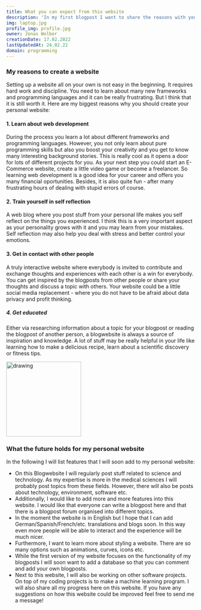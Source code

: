 ```yaml
---
title: What you can expect from this website
description: 'In my first blogpost I want to share the reasons with you why I created this personal website and what the future holds for it.'
img: laptop.jpg
profile_img: profile.jpg
owner: Jonas Wolber
creationDate: 17.02.2022
lastUpdatedAt: 24.02.22
domain: programming
---
```


### My reasons to create a website

Setting up a website all on your own is not easy in the beginning. It requires hard work and discipline. You need to learn about many new frameworks and programming languages and it can be really frustrating. But I think that it is still worth it. Here are my biggest reasons why you should create your personal website:

#### 1. Learn about web development

During the process you learn a lot about different frameworks and programming languages. However, you not only learn about pure programming skills but also you boost your creativity and you get to know many interesting background stories. This is really cool as it opens a door for lots of different projects for you. As your next step you could start an E-Commerce website, create a little video game or become a freelancer. So learning web development is a good idea for your career and offers you many financial oportunities.
Besides, it is also quite fun - after many frustrating hours of dealing with stupid errors of course.

#### 2. Train yourself in self reflection

A web blog where you post stuff from your personal life makes you self reflect on the things you experienced. I think this is a very important aspect as your personality grows with it and you may learn from your mistakes. Self reflection may also help you deal with stress and better control your emotions. 

#### 3. Get in contact with other people

A truly interactive website where everybody is invited to contribute and exchange thoughts and experiences with each other is a win for everybody. You can get inspired by the blogposts from other people or share your thoughts and discuss a topic with others. Your website could be a little social media replacement - where you do not have to be afraid about data privacy and profit thinking.

##### 4. Get educated

Either via researching information about a topic for your blogpost or reading the blogpost of another person, a blogwebsite is always a source of inspiration and knowledge. A lot of stuff may be really helpful in your life like learning how to make a delicious recipe, learn about a scientific discovery or fitness tips. 

<img src="Fahrrad.jpg" alt="drawing" width="200"/>

### What the future holds for my personal website

In the following I will list features that I will soon add to my personal website:

* On this Blogwebsite I will regularly post stuff related to science and technology. As my expertise is more in the medical sciences I will probably post topics from these fields. However, there will also be posts about technology, environment, software etc. 
* Additionally, I would like to add more and more features into this website. I would like that everyone can write a blogpost here and that there is a blogpost forum organised into different topics.
* In the moment the website is in English but I hope that I can add German/Spanish/French/etc. translations and blogs soon. In this way even more people will be able to interact and the experience will be much nicer. 
* Furthermore, I want to learn more about styling a website. There are so many options such as animations, curves, icons etc. 
* While the first version of my website focuses on the functionality of my blogposts I will soon want to add a database so that you can comment and add your own blogposts. 
* Next to this website, I will also be working on other software projects. On top of my coding projects is to make a machine learning program. I will also share all my progress here on this website. If you have any suggestions on how this website could be improved feel free to send me a message!